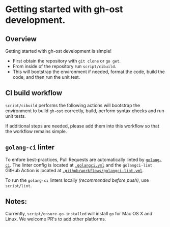 # Getting started with gh-ost development.

## Overview

Getting started with gh-ost development is simple!

- First obtain the repository with `git clone` or `go get`.
- From inside of the repository run `script/cibuild`.
- This will bootstrap the environment if needed, format the code, build the code, and then run the unit test.

## CI build workflow

`script/cibuild` performs the following actions will bootstrap the environment to build `gh-ost` correctly, build, perform syntax checks and run unit tests.

If additional steps are needed, please add them into this workflow so that the workflow remains simple.

## `golang-ci` linter

To enfore best-practices, Pull Requests are automatically linted by [`golang-ci`](https://golangci-lint.run/). The linter config is located at [`.golangci.yml`](https://github.com/github/gh-ost/blob/master/.golangci.yml) and the `golangci-lint` GitHub Action is located at [`.github/workflows/golangci-lint.yml`](https://github.com/github/gh-ost/blob/master/.github/workflows/golangci-lint.yml).

To run the `golang-ci` linters locally _(recommended before push)_, use `script/lint`.

## Notes:

Currently, `script/ensure-go-installed` will install `go` for Mac OS X and Linux. We welcome PR's to add other platforms.
